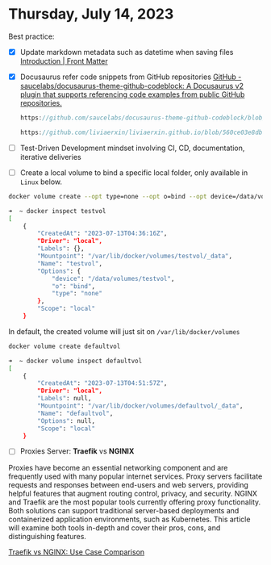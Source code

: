 # Thursday, July 14, 2023

Best practice:

- [x] Update markdown metadata such as datetime when saving files
    [Introduction | Front Matter](https://frontmatter.codes/docs)

- [x] Docusaurus refer code snippets from GitHub repositories
    [GitHub - saucelabs/docusaurus-theme-github-codeblock: A Docusaurus v2 plugin that supports referencing code examples from public GitHub repositories.](https://github.com/saucelabs/docusaurus-theme-github-codeblock)

    ```js reference
    https://github.com/saucelabs/docusaurus-theme-github-codeblock/blob/main/src/theme/ReferenceCodeBlock/index.tsx#L105-L108
    ```

    ```js reference
    https://github.com/liviaerxin/liviaerxin.github.io/blob/560ce03e8dbf5d32b197ccf307ca36af25b5dacd/code-snippets/XKeyIn.cpp#L55-L72
    ```

- [ ] Test-Driven Development mindset involving CI, CD, documentation, iterative deliveries

- [ ] Create a local volume to bind a specific local folder, only available in `Linux` below.

```sh
docker volume create --opt type=none --opt o=bind --opt device=/data/volumes/testvol testvol
```

```sh
➜  ~ docker inspect testvol
[
    {
        "CreatedAt": "2023-07-13T04:36:16Z",
        "Driver": "local",
        "Labels": {},
        "Mountpoint": "/var/lib/docker/volumes/testvol/_data",
        "Name": "testvol",
        "Options": {
            "device": "/data/volumes/testvol",
            "o": "bind",
            "type": "none"
        },
        "Scope": "local"
    }
```

In default, the created volume will just sit on `/var/lib/docker/volumes`

```sh
docker volume create defaultvol
```

```sh
➜  ~ docker volume inspect defaultvol
[
    {
        "CreatedAt": "2023-07-13T04:51:57Z",
        "Driver": "local",
        "Labels": null,
        "Mountpoint": "/var/lib/docker/volumes/defaultvol/_data",
        "Name": "defaultvol",
        "Options": null,
        "Scope": "local"
    }

```


- [ ] Proxies Server: **Traefik** vs **NGINIX**

Proxies have become an essential networking component and are frequently used with many popular internet services. Proxy servers facilitate requests and responses between end-users and web servers, providing helpful features that augment routing control, privacy, and security. NGINX and Traefik are the most popular tools currently offering proxy functionality. Both solutions can support traditional server-based deployments and containerized application environments, such as Kubernetes. This article will examine both tools in-depth and cover their pros, cons, and distinguishing features.

[Traefik vs NGINX: Use Case Comparison](https://www.kubecost.com/kubernetes-devops-tools/traefik-vs-nginx/)